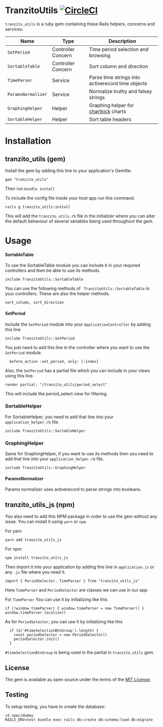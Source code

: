 # TranzitoUtils [![CircleCI](https://dl.circleci.com/status-badge/img/gh/Tranzito/tranzito_utils/tree/main.svg?style=svg)](https://dl.circleci.com/status-badge/redirect/gh/Tranzito/tranzito_utils/tree/main)

`tranzito_utils` is a ruby gem containing these Rails helpers, concerns and services.

| Name | Type | Description |
| ---- | ---- | ----------- |
| `SetPeriod` | Controller Concern | Time period selection and browsing |
| `SortableTable` | Controller Concern | Sort column and direction  |
| `TimeParser` | Service | Parse time strings into activerecord time objects |
| `ParamsNormalizer` | Service | Normalize truthy and falsey strings |
| `GraphingHelper` | Helper | Graphing helper for [chartkick](https://chartkick.com/) charts |
| `SortableHelper` | Helper | Sort table headers |

# Installation

## tranzito_utils (gem)
Install the gem by adding this line to your application's Gemfile:

```
gem "tranzito_utils"
```

Then run `bundle install`

To include the config file inside your host app run this command.

```
rails g tranzito_utils:install
```

This will add the `tranzito_utils.rb` file in the initializer where you can alter the default behaviour of several variables being used throughout the gem.


# Usage

#### SortableTable

To use the SortableTable module you can include it in your required controllers and then be able to use its methods.

```
include TranzitoUtils::SortableTable
```

You can use the following methods of ` TranzitoUtils::SortableTable` in your controllers. These are also the helper methods.

```
sort_column, sort_direction
```

#### SetPeriod

Include the `SetPeriod` module into your `ApplicationController` by adding this line

```
include TranzitoUtils::SetPeriod
```

You just need to add this line in the controller where you want to use the `SetPeriod` module.

```
  before_action :set_period, only: [:index]
```

Also, the `SetPeriod` has a partial file which you can include in your views using this line.

```
render partial: "/tranzito_utils/period_select"
```

This will include the period_select view for filtering.

### SortableHelper

For SortableHelper, you need to add that line into your `application_helper.rb` file.

```
include TranzitoUtils::SortableHelper
```

### GraphingHelper

Same for GraphingHelper, if you want to use its methods then you need to add that line into your `application_helper.rb` file.

```
include TranzitoUtils::GraphingHelper
```

#### ParamsNormalizer

Params normalizer uses activerecord to parse strings into booleans.

## tranzito_utils_js (npm)
You also need to add this NPM package in order to use the gem without any issue. You can install it using `yarn` or `npm`.

For yarn
```
yarn add tranzito_utils_js
```
For npm
```
npm install tranzito_utils_js
```

Then import it into your application by adding this line in `application.js` or any `.js` file where you need it.

```
import { PeriodSelector, TimeParser } from "tranzito_utils_js"
```
Here `TimeParser` and `PeriodSelector` are classes we can use in our app.

For `TimeParser` You can use it by initializing like this

```
if (!window.timeParser) { window.timeParser = new TimeParser() }
window.timeParser.localize()
```

As for `PeriodSelector`, you can use it by initializing like this
```
  if ($('#timeSelectionBtnGroup').length) {
    const periodSelector = new PeriodSelector()
    periodSelector.init()
  }
```
`#timeSelectionBtnGroup` is being used in the partial in `tranzito_utils` gem.
## License
The gem is available as open source under the terms of the [MIT License](https://opensource.org/licenses/MIT).


## Testing

To setup testing, you have to create the database:

```shell
cd spec/dummy
RAILS_ENV=test bundle exec rails db:create db:schema:load db:migrate
```
